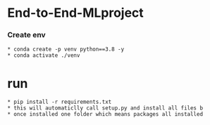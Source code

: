 # End-to-End-MLproject

### Create env 
    * conda create -p venv python==3.8 -y
    * conda activate ./venv

# run 
    * pip install -r requirements.txt 
    * this will automaticlly call setup.py and install all files b
    * once installed one folder which means packages all installed
